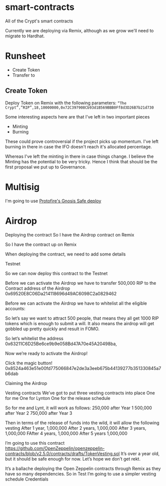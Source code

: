# smart-contracts
All of the Crypt's smart contracts

Currently we are deploying via Remix, although as we grow we'll need to migrate to Hardhat. 

# Runsheet
* Create Token
* Transfer to

## Create Token
Deploy Token on Remix with the following parameters:
`“The Crypt”,”RIP”,18,10000000,0x72C397908Cb93d1B569BBB0Ff8d3D26B7b21d730`

Some interesting aspects here are that I've left in two important pieces
* Minting
* Burning

These could prove controversial if the project picks up momentum. I've left burning in there in case the IFO doesn't reach it's allocated percentage.

Whereas I've left the minting in there in case things change. I believe the Minting has the potential to be very tricky. Hence I think that should be the first proposal we put up to Governance.

# Multisig
I'm going to use [Protofire's Gnosis Safe deploy](https://github.com/protofire/avalanche-gnosis-safe-proxy-deploy)

# Airdrop
Deploying the contract
So I have the Airdrop contract on Remix

So I have the contract up on Remix

When deploying the contract, we need to add some details

Testnet

So we can now deploy this contract to the Testnet

Before we can activate the Airdrop we have to transfer 500,000 RIP to the Contract address of the Airdrop
0x69520E8C06Da214118696d49AC6098C2a0829462 

Before we can activate the Airdrop we have to whitelist all the eligible accounts:

So let’s say we want to attract 500 people, that means they all get 1000 RIP tokens which is enough to submit a will. It also means the airdrop will get gobbled up pretty quickly and result in FOMO.

So let’s whitelist the address
0x63211C6D25Be6ce9b9e058Bd47A70e45A20498ba,  

Now we’re ready to activate the Airdrop!

Click the magic button!
0x8524a463e51e00fd775066847e2de3a3eeb675b44139277b351330845a7b6dab

Claiming the Airdrop

Vesting contracts
We’ve got to put three vesting contracts into place
One for me
One for Lynton
One for the release schedule

So for me and Lynt, it will work as follows:
250,000 after Year 1
500,000 after Year 2
750,000 after Year 3

Then in terms of the release of funds into the wild, it will allow the following vesting
After 1 year, 1,000,000
After 2 years, 1,000,000
After 3 years, 1,000,000
FAfter 4 years, 1,000,000
After 5 years 1,000,000

I’m going to use this contract https://github.com/OpenZeppelin/openzeppelin-contracts/blob/v2.5.0/contracts/drafts/TokenVesting.sol 
It’s over a year old, but it should be safe enough for now. Let’s hope we don’t get rekt.

It’s a ballache deploying the Open Zeppelin contracts through Remix as they have so many dependencies. So in Test I’m going to use a simpler vesting schedule
Credentials




